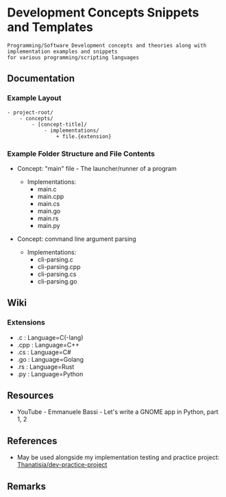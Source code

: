 # Development Concepts Snippets and Templates

```
Programming/Software Development concepts and theories along with implementation examples and snippets
for various programming/scripting languages
```

## Documentation
### Example Layout
```
- project-root/
    - concepts/
        - [concept-title]/
            - implementations/
                + file.{extension}
```

### Example Folder Structure and File Contents
- Concept: "main" file - The launcher/runner of a program
    - Implementations:
        + main.c
        + main.cpp
        + main.cs
        + main.go
        + main.rs
        + main.py

- Concept: command line argument parsing
    - Implementations:
        + cli-parsing.c
        + cli-parsing.cpp
        + cli-parsing.cs
        + cli-parsing.go

## Wiki
### Extensions
+ .c   : Language=C(-lang)
+ .cpp : Language=C++
+ .cs  : Language=C#
+ .go  : Language=Golang
+ .rs  : Language=Rust
+ .py  : Language=Python

## Resources
+ YouTube - Emmanuele Bassi - Let's write a GNOME app in Python, part 1, 2

## References
+ May be used alongside my implementation testing and practice project: [Thanatisia/dev-practice-project](https://github.com/Thanatisia/dev-practice-project)

## Remarks
